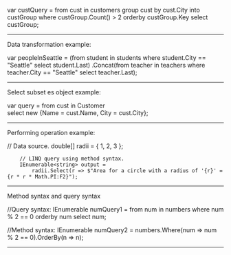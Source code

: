 var custQuery =
    from cust in customers
    group cust by cust.City into custGroup
    where custGroup.Count() > 2
    orderby custGroup.Key
    select custGroup;
_______________________________________________________________
Data transformation example:

var peopleInSeattle = (from student in students
                    where student.City == "Seattle"
                    select student.Last)
                    .Concat(from teacher in teachers
                            where teacher.City == "Seattle"
                            select teacher.Last);
_______________________________________________________________
Select subset es object example:

var query = from cust in Customer  
            select new {Name = cust.Name, City = cust.City};
_______________________________________________________________
Performing operation example:

// Data source.
        double[] radii = { 1, 2, 3 };

        // LINQ query using method syntax.
        IEnumerable<string> output = 
            radii.Select(r => $"Area for a circle with a radius of '{r}' = {r * r * Math.PI:F2}");
_______________________________________________________________
Method syntax and query syntax

//Query syntax:
        IEnumerable<int> numQuery1 =
            from num in numbers
            where num % 2 == 0
            orderby num
            select num;

//Method syntax:
        IEnumerable<int> numQuery2 = numbers.Where(num => num % 2 == 0).OrderBy(n => n);
_______________________________________________________________

